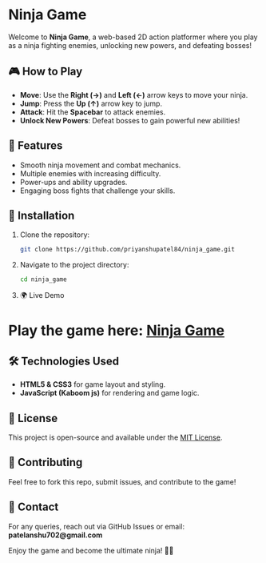 # Ninja Game

Welcome to **Ninja Game**, a web-based 2D action platformer where you play as a ninja fighting enemies, unlocking new powers, and defeating bosses!

## 🎮 How to Play

- **Move**: Use the **Right (→)** and **Left (←)** arrow keys to move your ninja.
- **Jump**: Press the **Up (↑)** arrow key to jump.
- **Attack**: Hit the **Spacebar** to attack enemies.
- **Unlock New Powers**: Defeat bosses to gain powerful new abilities!

## 🚀 Features

- Smooth ninja movement and combat mechanics.
- Multiple enemies with increasing difficulty.
- Power-ups and ability upgrades.
- Engaging boss fights that challenge your skills.

## 🔧 Installation

1. Clone the repository:
   ```sh
   git clone https://github.com/priyanshupatel84/ninja_game.git
   ```
2. Navigate to the project directory:
   ```sh
   cd ninja_game
   ```
3.  🌍 Live Demo

   # Play the game here: [Ninja Game](https://2d-ninja-game.netlify.app/)

## 🛠 Technologies Used

- **HTML5 & CSS3** for game layout and styling.
- **JavaScript (Kaboom js)** for rendering and game logic.

## 📜 License

This project is open-source and available under the [MIT License](LICENSE).

## 🤝 Contributing

Feel free to fork this repo, submit issues, and contribute to the game!

## 📩 Contact

For any queries, reach out via GitHub Issues or email: **patelanshu702\@gmail.com**

Enjoy the game and become the ultimate ninja! 🥷🔥

